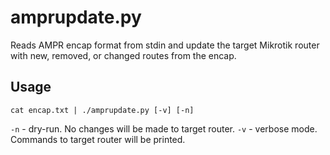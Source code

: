 amprupdate.py
=============

Reads AMPR encap format from stdin and update the target Mikrotik router with
new, removed, or changed routes from the encap.

Usage
-----

	cat encap.txt | ./amprupdate.py [-v] [-n]

`-n` - dry-run. No changes will be made to target router.
`-v` - verbose mode. Commands to target router will be printed.